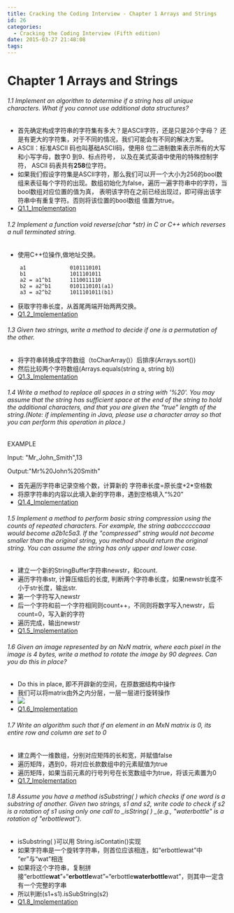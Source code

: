 ```yaml
---
title: Cracking the Coding Interview - Chapter 1 Arrays and Strings
id: 26
categories:
  - Cracking the Coding Interview (Fifth edition)
date: 2015-03-27 21:48:08
tags:
---
```

# Chapter 1 Arrays and Strings

###### 1.1 Implement an algorithm to determine if a string has all unique characters. What if you cannot use additional data structures?

*   首先确定构成字符串的字符集有多大？是ASCII字符，还是只是26个字母？ 还是有更大的字符集，对于不同的情况，我们可能会有不同的解决方案。
*   ASCII：标准ASCII 码也叫基础ASCII码，使用8 位二进制数来表示所有的大写和小写字母，数字0 到9、标点符号， 以及在美式英语中使用的特殊控制字符， ASCII 码表共有**258**位字符。
*   如果我们假设字符集是ASCII字符，那么我们可以开一个大小为256的bool数组来表征每个字符的出现。数组初始化为false，遍历一遍字符串中的字符，当bool数组对应位置的值为真， 表明该字符在之前已经出现过，即可得出该字符串中有重复字符。否则将该位置的bool数组 值置为true。
*   [Q1.1_Implementation](https://github.com/godlzr/CrackingCodingInterview/blob/master/src/com/ArrayString/DataStructures/stringHelper.java "Implementation")

###### 1.2 Implement a function void reverse(char *str) in C or C++ which reverses a null terminated string.

*   使用C++位操作,做地址交换。

```
	a1              0101110101
	b1              1011101011
	a2 = a1^b1      1110011110
	b2 = a2^b1      0101110101(a1)
	a3 = a2^b2      1011101011(b1)
```

*   获取字符串长度，从首尾两端开始两两交换。
*   [Q1.2_Implementation](https://github.com/godlzr/CrackingCodingInterviewCpp/blob/master/CrackingCodingInterviewCpp/stringHelper.cpp "Q1.2_Imp")

###### 1.3 Given two strings, write a method to decide if one is a permutation of the other.

*   将字符串转换成字符数组（toCharArray()）后排序(Arrays.sort())
*   然后比较两个字符数组(Arrays.equals(string a, string b))
*   [Q1.3_Implementation](https://github.com/godlzr/CrackingCodingInterview/blob/master/src/com/ArrayString/DataStructures/stringHelper.java "Implementation")

###### 1.4 Write a method to replace all spaces in a string with '%20'. You may assume that the string has sufficient space at the end of the string to hold the additional characters, and that you are given the "true" length of the string.(Note: if implementing in Java, please use a character array so that you can perform this operation in place.)

EXAMPLE

Input: "Mr_John_Smith",13

Output:"Mr%20John%20Smith"

*   首先遍历字符串记录空格个数，计算新的 字符串长度=原长度+2*空格数
*   将原字符串的内容以此填入新的字符串，遇到空格填入“%20”
*   [Q1.4_Implementation](https://github.com/godlzr/CrackingCodingInterview/blob/master/src/com/ArrayString/DataStructures/stringHelper.java "Implementation")

###### 1.5 Implement a method to perform basic string compression using the counts of repeated characters. For example, the string aabccccccaaa would become a2b1c5a3\. If the "compressed" string would not become smaller than the original string, you method should return the original string. You can assume the string has only upper and lower case.

*   建立一个新的StringBuffer字符串newstr，和count.
*   遍历字符串str, 计算压缩后的长度, 判断两个字符串长度，如果newstr长度不小于str长度，输出str.
*   第一个字符写入newstr
*   后一个字符和前一个字符相同则count++，不同则将数字写入newstr，后count=0，写入新的字符
*   遍历完成，输出newstr
*   [Q1.5_Implementation](https://github.com/godlzr/CrackingCodingInterview/blob/master/src/com/ArrayString/DataStructures/stringHelper.java "Implementation")

###### 1.6 Given an image represented by an NxN matrix, where each pixel in the image is 4 bytes, write a method to rotate the image by 90 degrees. Can you do this in place?

*   Do this in place, 即不开辟新的空间，在原数据结构中操作
*   我们可以将matrix由外之内分层，一层一层进行旋转操作
*   ![](https://lh5.googleusercontent.com/-PYq_I9DzGWo/VRnY2DG2GHI/AAAAAAAAANc/k3vpW6fQHaI/w1258-h1230-no/IMG_20150330_191308~2.jpg)
*   [Q1.6_Implementation](https://github.com/godlzr/CrackingCodingInterview/blob/master/src/com/ArrayString/DataStructures/matrixHelper.java)

###### 1.7 Write an algorithm such that if an element in an MxN matrix is 0, its entire row and column are set to 0

*   建立两个一维数组，分别对应矩阵的长和宽，并赋值false
*   遍历矩阵，遇到0，将对应长款数组中的元素赋值为true
*   遍历矩阵，如果当前元素的行号列号在长宽数组中为true，将该元素置为0
*   [Q1.7_Implementation](https://github.com/godlzr/CrackingCodingInterview/blob/master/src/com/ArrayString/DataStructures/matrixHelper.java)

###### 1.8 Assume you have a method _isSubstring( )_ which checks if one word is a substring of another. Given two strings, s1 and s2, write code to check if s2 is a rotation of s1 using only one call to _isString( ) _(e.g., "waterbottle" is a rotation of "erbottlewat").

*   isSubstring( )可以用 String.isContatin()实现
*   如果字符串是一个旋转字符串，则首位应该相连，如“erbottlewat”中 “er”与“wat”相连
*   如果将这个字符串，复制拼接“erbottle**wat**”+“**erbottle**wat”=“erbottle**waterbottle**wat”，则其中一定含有一个完整的字串
*   所以判断(s1+s1).isSubString(s2)
*   [Q1.8_Implementation](https://github.com/godlzr/CrackingCodingInterview/blob/master/src/com/ArrayString/DataStructures/stringHelper.java "im")